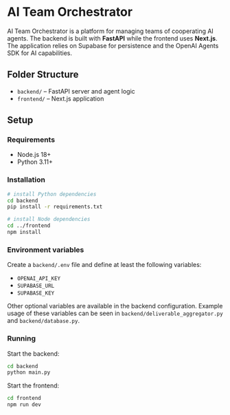 # AI Team Orchestrator

AI Team Orchestrator is a platform for managing teams of cooperating AI agents. The backend is built with **FastAPI** while the frontend uses **Next.js**. The application relies on Supabase for persistence and the OpenAI Agents SDK for AI capabilities.

## Folder Structure

- `backend/` – FastAPI server and agent logic
- `frontend/` – Next.js application

## Setup

### Requirements

- Node.js 18+
- Python 3.11+

### Installation

```bash
# install Python dependencies
cd backend
pip install -r requirements.txt

# install Node dependencies
cd ../frontend
npm install
```

### Environment variables

Create a `backend/.env` file and define at least the following variables:

- `OPENAI_API_KEY`
- `SUPABASE_URL`
- `SUPABASE_KEY`

Other optional variables are available in the backend configuration. Example usage of these variables can be seen in `backend/deliverable_aggregator.py` and `backend/database.py`.

### Running

Start the backend:

```bash
cd backend
python main.py
```

Start the frontend:

```bash
cd frontend
npm run dev
```


